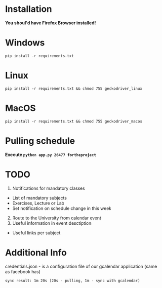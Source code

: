 # Installation

**You shoul'd have Firefox Browser installed!**

# Windows
`pip install -r requirements.txt`

# Linux
`pip install -r requirements.txt && chmod 755 geckodriver_linux`

# MacOS
`pip install -r requirements.txt && chmod 755 geckodriver_macos`

# Pulling schedule
**Execute `python app.py 26477 fortheproject`**


# TODO
1) Notifications for mandatory classes
 - List of mandatory subjects
 - Exercises, Lecture or Lab
 - Set notification on schedule change in this week
2) Route to the University from calendar event
3) Useful information in event desctiption
 - Useful links per subject 


# Additional Info
credentials.json - is a configuration file of our gcalendar application 
(same as facebook has)

`sync result: 1m 20s (20s - pulling, 1m - sync with gcalendar)`
